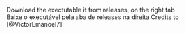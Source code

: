 Download the exectutable it from releases, on the right tab </br>
Baixe o executável pela aba de releases na direita
Credits to [@VictorEmanoel7]
